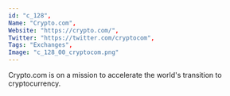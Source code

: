 ```yaml
--- 
id: "c_128", 
Name: "Crypto.com", 
Website: "https://crypto.com/", 
Twitter: "https://twitter.com/cryptocom", 
Tags: "Exchanges", 
Image: "c_128_00_cryptocom.png" 
--- 
```

<!--lang:en--> 
Crypto.com is on a mission to accelerate the world's transition to cryptocurrency.
<!--lang:es--] 
Crypto.com tiene la misión de acelerar la transición mundial a las criptomonedas.
<!--lang:de--] 
Crypto.com hat es sich zur Aufgabe gemacht, den weltweiten Übergang zur Kryptowährung zu beschleunigen.
<!--lang:fr--] 
Crypto.com a pour mission d'accélérer la transition mondiale vers la crypto-monnaie.
<!--lang:pl--] 
Crypto.com ma misję przyspieszenia przejścia świata na kryptowalutę.
<!--lang:uk--] 
Crypto.com має на меті прискорити перехід світу на криптовалюту.
[!--lang:*--> 
